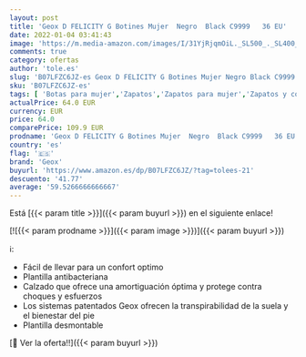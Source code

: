```yaml
---
layout: post
title: 'Geox D FELICITY G Botines Mujer  Negro  Black C9999   36 EU'
date: 2022-01-04 03:41:43
image: 'https://m.media-amazon.com/images/I/31YjRjqmOiL._SL500_._SL400_.jpg'
comments: true
category: ofertas
author: 'tole.es'
slug: 'B07LFZC6JZ-es Geox D FELICITY G Botines Mujer Negro Black C9999 36 EU'
sku: 'B07LFZC6JZ-es'
tags: [ 'Botas para mujer','Zapatos','Zapatos para mujer','Zapatos y complementos','botines','geox', ]
actualPrice: 64.0 EUR
currency: EUR
price: 64.0
comparePrice: 109.9 EUR
prodname: 'Geox D FELICITY G Botines Mujer  Negro  Black C9999   36 EU'
country: 'es'
flag: '🇪🇸'
brand: 'Geox'
buyurl: 'https://www.amazon.es/dp/B07LFZC6JZ/?tag=tolees-21'
descuento: '41.77'
average: '59.5266666666667'
---
```


Está [{{< param title >}}]({{< param buyurl >}}) en el siguiente enlace!

[![{{< param prodname >}}]({{< param image >}})]({{< param buyurl >}})

ℹ️:

- Fácil de llevar para un confort optimo
- Plantilla antibacteriana
- Calzado que ofrece una amortiguación óptima y protege contra choques y esfuerzos
- Los sistemas patentados Geox ofrecen la transpirabilidad de la suela y el bienestar del pie
- Plantilla desmontable

[🛒 Ver la oferta!!]({{< param buyurl >}})
